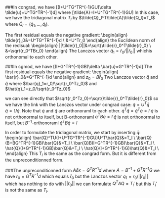 ###In congrad, we have 
\[(I+U^TG^TR^{-1}GU)\delta \tilde{u}=U^TG^TR^{-1}d\]
where
\[\tilde{A}=I+U^TG^TR^{-1}GU\]
In this case, we have the tridiagonal matrix $T_l$ by $\tilde{Q}_l^T\tilde{A}\tilde{Q_l}=T_l$
where $\tilde{Q}_l=(\tilde{q}_1,...,\tilde{q}_l)$.

The first residual equals the negative gradient:
\begin{align}
\tilde{r}_0&=U^TG^TR^{-1}d \\
&=U^Tr_0
\end{align}
the Euclidean norm of the redisual:
\begin{align}
||\tilde{r}_0||&=\sqrt{\tilde{r}_0^T\tilde{r}_0} \\
&=\sqrt{r_0^TBr_0}
\end{align}
The Lanczos vector $\tilde{q}_1=\tilde{r}_0/||\tilde{r}_0||$ whichis orthonomal to each other.

###In cgmod, we have 
\[(I+G^TR^{-1}GB)\delta \bar{u}=G^TR^{-1}d\]
The first residual equals the negative gradient:
\begin{align}
\bar{r}_0&=G^TR^{-1}d
\end{align}
and $z_0=B\bar{r}_0$
Two Lanczos vector $\bar{q}$ and $\hat{q}$ where
$\bar{q}_1=r_0/\sqrt{r_0^Tz_0}$ and $\hat{q}_1=z_0/\sqrt{r_0^Tz_0}$

we can see directly that $\sqrt{r_0^Tz_0}=\sqrt{\tilde{r}_0^T\tilde{r}_0}$ so we have the link with the Lanczos vector under congrad case:
$\tilde{q}=U^T\bar{q}$  
$\hat{q}=U\tilde{q}$.
Note that $\bar{q}$ and $\hat{q}$ are orthonoraml to each other.
$\bar{q}^T\hat{q}=\hat{q}^T\bar{q}=I$
$\bar{q}$ is not orthonormal to itself, but B-orthonoraml
$\bar{q}^TB\bar{q}=I$
$\hat{q}$ is not orthonormal to itself, but $B^{-1}$-orthonoraml
$\hat{q}^TB\bar{q}=I$





In order to formulate the tridiagonal matrix, we start by inserting $\bar{q}$: 
\begin{align}
\bar{Q}^TU(I+U^TG^TR^{-1}GU)U^T\bar{Q}&=T_l \\
\bar{Q}(B+BG^TR^{-1}GB)\bar{Q}&=T_l \\
\bar{Q}B(I+G^TR^{-1}GB)\bar{Q}&=T_l \\
\hat{Q}(I+G^TR^{-1}GB)\bar{Q}&=T_l \\
\hat{Q}(I+G^TR^{-1}G)\hat{Q}&=T_l \\
\end{align}
This $T_l$ is the same as the congrad form. But it is different from the unpreconditionned form.
 
###The unpreconditionned form 
$A\delta x=G^TR^{-1}d$ where $A=B^{-1}+G^TR^{-1}G$
we have $r_0=G^TR^{-1}d$ which equals $\bar{r}_0$ but the Lanczos vector $q_1=r_0/||r_0||$ which has nothing to do with $||\tilde{r}_0||$
we can formulate $Q^TAQ=T_l'$ but this $T_l'$ is not the same as $T_l$.